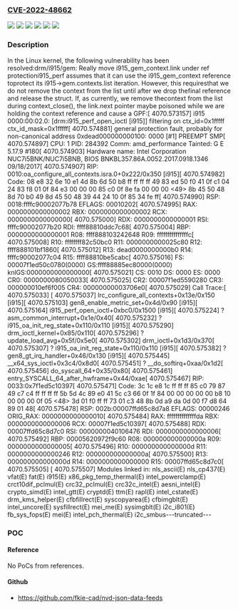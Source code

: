 ### [CVE-2022-48662](https://cve.mitre.org/cgi-bin/cvename.cgi?name=CVE-2022-48662)
![](https://img.shields.io/static/v1?label=Product&message=Linux&color=blue)
![](https://img.shields.io/static/v1?label=Version&message=&color=brightgreen)
![](https://img.shields.io/static/v1?label=Version&message=5.12%20&color=brightgreen)
![](https://img.shields.io/static/v1?label=Version&message=f8246cf4d9a9%20&color=brightgreen)
![](https://img.shields.io/static/v1?label=Version&message=f8246cf4d9a9025d26c609bb2195e7c0a9ce5c40%20&color=brightgreen)
![](https://img.shields.io/static/v1?label=Vulnerability&message=n%2Fa&color=blue)

### Description

In the Linux kernel, the following vulnerability has been resolved:drm/i915/gem: Really move i915_gem_context.link under ref protectioni915_perf assumes that it can use the i915_gem_context reference toprotect its i915->gem.contexts.list iteration. However, this requiresthat we do not remove the context from the list until after we drop thefinal reference and release the struct. If, as currently, we remove thecontext from the list during context_close(), the link.next pointer maybe poisoned while we are holding the context reference and cause a GPF:[ 4070.573157] i915 0000:00:02.0: [drm:i915_perf_open_ioctl [i915]] filtering on ctx_id=0x1fffff ctx_id_mask=0x1fffff[ 4070.574881] general protection fault, probably for non-canonical address 0xdead000000000100: 0000 [#1] PREEMPT SMP[ 4070.574897] CPU: 1 PID: 284392 Comm: amd_performance Tainted: G            E     5.17.9 #180[ 4070.574903] Hardware name: Intel Corporation NUC7i5BNK/NUC7i5BNB, BIOS BNKBL357.86A.0052.2017.0918.1346 09/18/2017[ 4070.574907] RIP: 0010:oa_configure_all_contexts.isra.0+0x222/0x350 [i915][ 4070.574982] Code: 08 e8 32 6e 10 e1 4d 8b 6d 50 b8 ff ff ff ff 49 83 ed 50 f0 41 0f c1 04 24 83 f8 01 0f 84 e3 00 00 00 85 c0 0f 8e fa 00 00 00 <49> 8b 45 50 48 8d 70 b0 49 8d 45 50 48 39 44 24 10 0f 85 34 fe ff[ 4070.574990] RSP: 0018:ffffc90002077b78 EFLAGS: 00010202[ 4070.574995] RAX: 0000000000000002 RBX: 0000000000000002 RCX: 0000000000000000[ 4070.575000] RDX: 0000000000000001 RSI: ffffc90002077b20 RDI: ffff88810ddc7c68[ 4070.575004] RBP: 0000000000000001 R08: ffff888103242648 R09: fffffffffffffffc[ 4070.575008] R10: ffffffff82c50bc0 R11: 0000000000025c80 R12: ffff888101bf1860[ 4070.575012] R13: dead0000000000b0 R14: ffffc90002077c04 R15: ffff88810be5cabc[ 4070.575016] FS:  00007f1ed50c0780(0000) GS:ffff88885ec80000(0000) knlGS:0000000000000000[ 4070.575021] CS:  0010 DS: 0000 ES: 0000 CR0: 0000000080050033[ 4070.575025] CR2: 00007f1ed5590280 CR3: 000000010ef6f005 CR4: 00000000003706e0[ 4070.575029] Call Trace:[ 4070.575033]  <TASK>[ 4070.575037]  lrc_configure_all_contexts+0x13e/0x150 [i915][ 4070.575103]  gen8_enable_metric_set+0x4d/0x90 [i915][ 4070.575164]  i915_perf_open_ioctl+0xbc0/0x1500 [i915][ 4070.575224]  ? asm_common_interrupt+0x1e/0x40[ 4070.575232]  ? i915_oa_init_reg_state+0x110/0x110 [i915][ 4070.575290]  drm_ioctl_kernel+0x85/0x110[ 4070.575296]  ? update_load_avg+0x5f/0x5e0[ 4070.575302]  drm_ioctl+0x1d3/0x370[ 4070.575307]  ? i915_oa_init_reg_state+0x110/0x110 [i915][ 4070.575382]  ? gen8_gt_irq_handler+0x46/0x130 [i915][ 4070.575445]  __x64_sys_ioctl+0x3c4/0x8d0[ 4070.575451]  ? __do_softirq+0xaa/0x1d2[ 4070.575456]  do_syscall_64+0x35/0x80[ 4070.575461]  entry_SYSCALL_64_after_hwframe+0x44/0xae[ 4070.575467] RIP: 0033:0x7f1ed5c10397[ 4070.575471] Code: 3c 1c e8 1c ff ff ff 85 c0 79 87 49 c7 c4 ff ff ff ff 5b 5d 4c 89 e0 41 5c c3 66 0f 1f 84 00 00 00 00 00 b8 10 00 00 00 0f 05 <48> 3d 01 f0 ff ff 73 01 c3 48 8b 0d a9 da 0d 00 f7 d8 64 89 01 48[ 4070.575478] RSP: 002b:00007ffd65c8d7a8 EFLAGS: 00000246 ORIG_RAX: 0000000000000010[ 4070.575484] RAX: ffffffffffffffda RBX: 0000000000000006 RCX: 00007f1ed5c10397[ 4070.575488] RDX: 00007ffd65c8d7c0 RSI: 0000000040106476 RDI: 0000000000000006[ 4070.575492] RBP: 00005620972f9c60 R08: 000000000000000a R09: 0000000000000005[ 4070.575496] R10: 000000000000000d R11: 0000000000000246 R12: 000000000000000a[ 4070.575500] R13: 000000000000000d R14: 0000000000000000 R15: 00007ffd65c8d7c0[ 4070.575505]  </TASK>[ 4070.575507] Modules linked in: nls_ascii(E) nls_cp437(E) vfat(E) fat(E) i915(E) x86_pkg_temp_thermal(E) intel_powerclamp(E) crct10dif_pclmul(E) crc32_pclmul(E) crc32c_intel(E) aesni_intel(E) crypto_simd(E) intel_gtt(E) cryptd(E) ttm(E) rapl(E) intel_cstate(E) drm_kms_helper(E) cfbfillrect(E) syscopyarea(E) cfbimgblt(E) intel_uncore(E) sysfillrect(E) mei_me(E) sysimgblt(E) i2c_i801(E) fb_sys_fops(E) mei(E) intel_pch_thermal(E) i2c_smbus---truncated---

### POC

#### Reference
No PoCs from references.

#### Github
- https://github.com/fkie-cad/nvd-json-data-feeds

